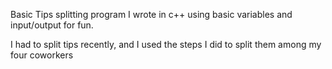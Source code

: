 Basic Tips splitting program I wrote in c++ using basic variables and input/output for fun. 

I had to split tips recently, and I used the steps I did to split them among my four coworkers 

